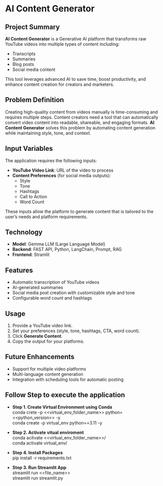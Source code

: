 # AI Content Generator

## Project Summary
**AI Content Generator** is a Generative AI platform that transforms raw YouTube videos into multiple types of content including:  
- Transcripts  
- Summaries  
- Blog posts  
- Social media content

This tool leverages advanced AI to save time, boost productivity, and enhance content creation for creators and marketers.

## Problem Definition
Creating high-quality content from videos manually is time-consuming and requires multiple steps. Content creators need a tool that can automatically convert video content into readable, shareable, and engaging formats. **AI Content Generator** solves this problem by automating content generation while maintaining style, tone, and context.

## Input Variables
The application requires the following inputs:  
- **YouTube Video Link**: URL of the video to process  
- **Content Preferences** (for social media outputs):  
  - Style  
  - Tone  
  - Hashtags  
  - Call to Action  
  - Word Count  

These inputs allow the platform to generate content that is tailored to the user’s needs and platform requirements.

## Technology
- **Model**: Gemma LLM (Large Language Model)  
- **Backend**: FAST API, Python, LangChain, Prompt, RAG  
- **Frontend**: Stramlit

## Features
- Automatic transcription of YouTube videos  
- AI-generated summaries
- Social media post creation with customizable style and tone  
- Configurable word count and hashtags  

## Usage
1. Provide a YouTube video link.  
2. Set your preferences (style, tone, hashtags, CTA, word count).  
3. Click **Generate Content**.  
4. Copy the output for your platforms.

## Future Enhancements
- Support for multiple video platforms  
- Multi-language content generation  
- Integration with scheduling tools for automatic posting  

## Follow Step to execute the application

-  **Step 1. Create Virtual Environment using Conda**  
conda crete -p <<virtual_env_folder_name>> python=<<python_version>> -y  
conda create -p virtual_env python==3.11 -y

-  **Step 2. Activate vitual enviroment**  
conda acitvate <<virtual_env_folder_name>>/  
conda activate virtual_env/  

-  **Step 4. Install Packages**  
pip install -r requirements.txt

-  **Step 3. Run Streamlit App**  
streamlit run <<file_name>>  
streamlit run streamlit.py  
